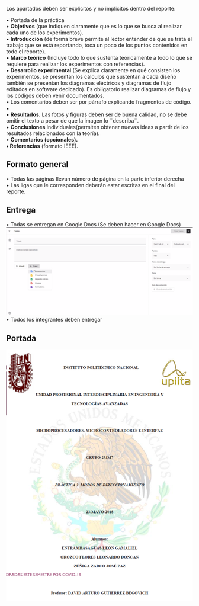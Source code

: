 Los apartados deben ser explicitos y no implicitos dentro del reporte:  
  
• Portada de la práctica  
• **Objetivos** (que indiquen claramente que es lo que se busca al realizar cada uno de los experimentos).  
• **Introducción** (de forma breve permite al lector entender de que se trata el trabajo que se está reportando, toca un poco de los puntos contenidos en todo el reporte).  
• **Marco teórico** (Incluye todo lo que sustenta teóricamente a todo lo que se requiere para realizar los experimentos con referencias).  
• **Desarrollo experimental** (Se explica claramente en qué consisten los experimentos, se presentan los cálculos que sustentan a cada diseño también se presentan los diagramas eléctricos y diagramas de flujo editados en software dedicado). Es obligatorio realizar diagramas de flujo y los códigos deben venir documentados.  
▪ Los comentarios deben ser por párrafo explicando fragmentos de código.  
▪  
• **Resultados**. Las fotos y figuras deben ser de buena calidad, no se debe omitir el texto a pesar de que la imagen lo ¨describa¨.  
• **Conclusiones** individuales(permiten obtener nuevas ideas a partir de los resultados relacionados con la teoría).  
• **Comentarios (opcionales).  
• Referencias** (formato IEEE).  
  

## Formato general

  
• Todas las páginas llevan número de página en la parte inferior derecha  
• Las ligas que le corresponden deberán estar escritas en el final del reporte.  
  

## Entrega

  
• Todas se entregan en Google Docs (Se deben hacer en Google Docs)  
![images\2-1.png](../../../img/f5062a86193e41d782c03ee398e5ef19.png)  
• Todos los integrantes deben entregar  
  

## Portada

  
![images\2-2.png](../../../img/903b49e792ea44eb90f2ab6a1bb96a6b.png)